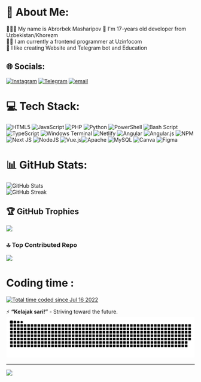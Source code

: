 # 💫 About Me:
🙋🏻‍♂️ My name is Abrorbek Masharipov
💬 I'm 17-years old developer from Uzbekistan/Khorezm<br>
👨‍💻 I am currently a frontend programmer at Uzinfocom<br>
💫 I like creating Website and Telegram bot and Education<br>


## 🌐 Socials:
 [![Instagram](https://img.shields.io/badge/Instagram-%23E4405F.svg?logo=Instagram&logoColor=white)](https://instagram.com/abror_oo8o) [![Telegram](https://img.shields.io/badge/Telegram-2CA5E0.svg?logo=Instagram&logoColor=white)](https://t.me/) 
  [![email](https://img.shields.io/badge/Email-D14836?logo=gmail&logoColor=white)](mailto:abrorbekmasharipov6@gmail.com) 

# 💻 Tech Stack:
 ![HTML5](https://img.shields.io/badge/html5-%23E34F26.svg?style=for-the-badge&logo=html5&logoColor=white) ![JavaScript](https://img.shields.io/badge/javascript-%23323330.svg?style=for-the-badge&logo=javascript&logoColor=%23F7DF1E) ![PHP](https://img.shields.io/badge/php-%23777BB4.svg?style=for-the-badge&logo=php&logoColor=white) ![Python](https://img.shields.io/badge/python-3670A0?style=for-the-badge&logo=python&logoColor=ffdd54) ![PowerShell](https://img.shields.io/badge/PowerShell-%235391FE.svg?style=for-the-badge&logo=powershell&logoColor=white) ![Bash Script](https://img.shields.io/badge/bash_script-%23121011.svg?style=for-the-badge&logo=gnu-bash&logoColor=white) ![TypeScript](https://img.shields.io/badge/typescript-%23007ACC.svg?style=for-the-badge&logo=typescript&logoColor=white) ![Windows Terminal](https://img.shields.io/badge/Windows%20Terminal-%234D4D4D.svg?style=for-the-badge&logo=windows-terminal&logoColor=white)  ![Netlify](https://img.shields.io/badge/netlify-%23000000.svg?style=for-the-badge&logo=netlify&logoColor=#00C7B7) ![Angular](https://img.shields.io/badge/angular-%23DD0031.svg?style=for-the-badge&logo=angular&logoColor=white) ![Angular.js](https://img.shields.io/badge/angular.js-%23E23237.svg?style=for-the-badge&logo=angularjs&logoColor=white) ![NPM](https://img.shields.io/badge/NPM-%23CB3837.svg?style=for-the-badge&logo=npm&logoColor=white) ![Next JS](https://img.shields.io/badge/Next-black?style=for-the-badge&logo=next.js&logoColor=white) ![NodeJS](https://img.shields.io/badge/node.js-6DA55F?style=for-the-badge&logo=node.js&logoColor=white) ![Vue.js](https://img.shields.io/badge/vue.js-%2335495e.svg?style=for-the-badge&logo=vuedotjs&logoColor=%234FC08D)![Apache](https://img.shields.io/badge/apache-%23D42029.svg?style=for-the-badge&logo=apache&logoColor=white)  ![MySQL](https://img.shields.io/badge/mysql-4479A1.svg?style=for-the-badge&logo=mysql&logoColor=white) ![Canva](https://img.shields.io/badge/Canva-%2300C4CC.svg?style=for-the-badge&logo=Canva&logoColor=white) ![Figma](https://img.shields.io/badge/figma-%23F24E1E.svg?style=for-the-badge&logo=figma&logoColor=white)
# 📊 GitHub Stats:

![GitHub Stats](https://github-readme-stats.vercel.app/api?username=Abrorbek-o8&theme=dark&hide_border=false&include_all_commits=true&count_private=true) <br/>
![GitHub Streak](https://streak-stats.demolab.com?user=Abrorbek-o8&theme=dark&hide_border=false)<br/>
[](https://github-readme-stats.vercel.app/api/top-langs/?username=Abrorbek-o8&theme=dark&hide_border=false&include_all_commits=true&count_private=true&layout=compact)


## 🏆 GitHub Trophies

![](https://github-profile-trophy.vercel.app/?username=Abrorbek-o8&theme=radical&no-frame=false&no-bg=true&margin-w=4)

### 🔝 Top Contributed Repo
![](https://github-contributor-stats.vercel.app/api?username=Abrorbek-o8&limit=5&theme=dark&combine_all_yearly_contributions=true)

# Coding time : 
<a href="https://wakatime.com/@_1b49455c-eecd-4425-bd6b-00f05cd08ce6"><img src="https://wakatime.com/badge/user/_1b49455c-eecd-4425-bd6b-00f05cd08ce6.svg" alt="Total time coded since Jul 16 2022" /></a>

⚡ **“Kelajak sari!”** - Striving toward the future.
<picture>
  <source media="(prefers-color-scheme: dark)" srcset="https://raw.githubusercontent.com/Abrorbek-o8/Abrorbek-o8/output/github-snake-dark.svg" />
  <source media="(prefers-color-scheme: light)" srcset="https://raw.githubusercontent.com/Abrorbek-o8/Abrorbek-o8/output/github-snake.svg" />
  <img alt="github-snake" src="https://raw.githubusercontent.com/Abrorbek-o8/Abrorbek-o8/output/github-snake.svg" />
</picture>





---
[![](https://visitcount.itsvg.in/api?id=Abrorbek-o8&icon=0&color=0)](https://visitcount.itsvg.in)

  <!-- ## 💰 You can help me by Donating
  [![BuyMeACoffee](https://img.shields.io/badge/Buy%20Me%20a%20Coffee-ffdd00?style=for-the-badge&logo=buy-me-a-coffee&logoColor=black)](https://buymeacoffee.com/ozodbekozok)  -->

  
<!-- Proudly created with GPRM ( https://gprm.itsvg.in ) -->




